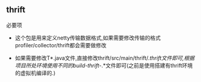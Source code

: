 ## thrift

必要项

 - 这个包是用来定义netty传输数据格式,如果需要修改传输的格式 profiler/collector/thrift都会需要做修改

 - 如果需要修改T*.java文件,直接修改thrift/src/main/thrift/*.thrift文件即可,根据项目所处环境使用不同的build-thrift-*.*文件即可(之前是使用搭建有thrift环境的虚拟机编译的.)